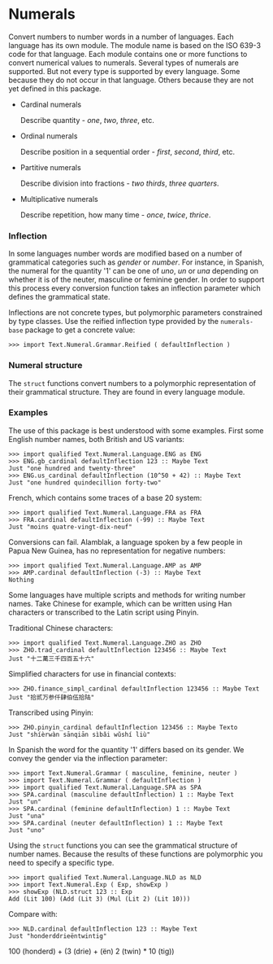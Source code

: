 Numerals
========

Convert numbers to number words in a number of languages. Each
language has its own module. The module name is based on the ISO 639-3
code for that language. Each module contains one or more functions to
convert numerical values to numerals. Several types of numerals are
supported. But not every type is supported by every language. Some
because they do not occur in that language. Others because they are
not yet defined in this package.

- Cardinal numerals

  Describe quantity - _one_, _two_, _three_, etc.

- Ordinal numerals

  Describe position in a sequential order - _first_, _second_,
  _third_, etc.

- Partitive numerals

  Describe division into fractions - _two thirds_, _three quarters_.

- Multiplicative numerals

  Describe repetition, how many time - _once_, _twice_, _thrice_.

### Inflection

In some languages number words are modified based on a number of
grammatical categories such as _gender_ or _number_. For instance, in
Spanish, the numeral for the quantity '1' can be one of _uno_, _un_ or
_una_ depending on whether it is of the neuter, masculine or feminine
gender. In order to support this process every conversion function
takes an inflection parameter which defines the grammatical state.

Inflections are not concrete types, but polymorphic parameters
constrained by type classes. Use the reified inflection type provided
by the `numerals-base` package to get a concrete value:

    >>> import Text.Numeral.Grammar.Reified ( defaultInflection )

### Numeral structure

The `struct` functions convert numbers to a polymorphic representation
of their grammatical structure. They are found in every language
module.

### Examples

The use of this package is best understood with some examples. First
some English number names, both British and US variants:

    >>> import qualified Text.Numeral.Language.ENG as ENG
    >>> ENG.gb_cardinal defaultInflection 123 :: Maybe Text
    Just "one hundred and twenty-three"
    >>> ENG.us_cardinal defaultInflection (10^50 + 42) :: Maybe Text
    Just "one hundred quindecillion forty-two"

French, which contains some traces of a base 20 system:

    >>> import qualified Text.Numeral.Language.FRA as FRA
    >>> FRA.cardinal defaultInflection (-99) :: Maybe Text
    Just "moins quatre-vingt-dix-neuf"

Conversions can fail. Alamblak, a language spoken by a few people in
Papua New Guinea, has no representation for negative numbers:

    >>> import qualified Text.Numeral.Language.AMP as AMP
    >>> AMP.cardinal defaultInflection (-3) :: Maybe Text
    Nothing

Some languages have multiple scripts and methods for writing number
names. Take Chinese for example, which can be written using Han
characters or transcribed to the Latin script using Pinyin.

Traditional Chinese characters:

    >>> import qualified Text.Numeral.Language.ZHO as ZHO
    >>> ZHO.trad_cardinal defaultInflection 123456 :: Maybe Text
    Just "十二萬三千四百五十六"

Simplified characters for use in financial contexts:

    >>> ZHO.finance_simpl_cardinal defaultInflection 123456 :: Maybe Text
    Just "拾贰万参仟肆伯伍拾陆"

Transcribed using Pinyin:

    >>> ZHO.pinyin_cardinal defaultInflection 123456 :: Maybe Texto
    Just "shíèrwàn sānqiān sìbǎi wǔshí liù"

In Spanish the word for the quantity '1' differs based on its
gender. We convey the gender via the inflection parameter:

    >>> import Text.Numeral.Grammar ( masculine, feminine, neuter )
    >>> import Text.Numeral.Grammar ( defaultInflection )
    >>> import qualified Text.Numeral.Language.SPA as SPA
    >>> SPA.cardinal (masculine defaultInflection) 1 :: Maybe Text
    Just "un"
    >>> SPA.cardinal (feminine defaultInflection) 1 :: Maybe Text
    Just "una"
    >>> SPA.cardinal (neuter defaultInflection) 1 :: Maybe Text
    Just "uno"

Using the `struct` functions you can see the grammatical structure of
number names. Because the results of these functions are polymorphic
you need to specify a specific type.

    >>> import qualified Text.Numeral.Language.NLD as NLD
    >>> import Text.Numeral.Exp ( Exp, showExp )
    >>> showExp (NLD.struct 123 :: Exp
    Add (Lit 100) (Add (Lit 3) (Mul (Lit 2) (Lit 10)))

Compare with:

    >>> NLD.cardinal defaultInflection 123 :: Maybe Text
    Just "honderddrieëntwintig"

100 (honderd) + (3 (drie) + (ën) 2 (twin) * 10 (tig))

